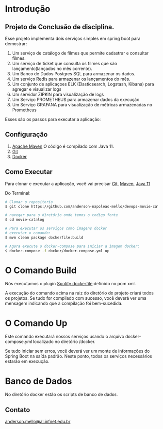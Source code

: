 # Introdução
## Projeto de Conclusão de disciplina.

Esse projeto implementa dois serviços simples em spring boot para demostrar:

1. Um serviço de catálogo de filmes que permite cadastrar e consultar filmes.
2. Um serviço de ticket que consulta os filmes que são lançamento(lançados no mês corrente).
3. Um Banco de Dados Postgres SQL para armazenar os dados.
4. Um serviço Redis para armazenar os lançamentos do mês.
5. Um conjunto de aplicaçoes ELK (Elasticsearch, Logstash, Kibana) para agregar e visualizar logs
6. Um servidor ZIPKIN para visualização de logs
7. Um Serviço PROMETHEUS para armazenar dados da execução
8. Um Serviço GRAFANA para visualização de métricas armazenadas no Prometheus


Esses são os passos para executar a aplicação:

## Configuração
1. [Apache Maven](http://maven.apache.org)  O código é compilado com Java 11. 
2. [Git](http://git-scm.com)
3. [Docker](https://www.docker.com/products/docker-desktop)


## Como Executar

Para clonar e executar a aplicação, você vai precisar [Git](https://git-scm.com), [Maven](https://maven.apache.org/), [Java 11](https://www.oracle.com/technetwork/java/javase/downloads/jdk11-downloads-5066655.html)
<p>Do Terminal:</p>

```bash
# Clonar o repositorio
$ git clone https://github.com/anderson-napoleao-mello/devops-movie-catalog.git

# navegar para o diretório onde temos o codigo fonte
$ cd movie-catalog

# Para executar os serviços como imagens docker 
# executar o comando:
$ mvn clean package dockerfile:build

# Agora execute o docker-compose para iniciar a imagem docker: 
$ docker-compose -f docker/docker-compose.yml up
```

# O Comando Build

Nós executamos o plugin [Spotify dockerfile](https://github.com/spotify/dockerfile-maven) definido no pom.xml.

A execução do comando acima na raiz do diretório do projeto criará todos os projetos. Se tudo for compilado com sucesso, você deverá ver uma mensagem indicando que a compilação foi bem-sucedida.

# O Comando Up

<p>Este comando executará nossos serviços usando o arquivo docker-compose.yml localizado no diretório /docker.</p>

<p>Se tudo iniciar sem erros, você deverá ver um monte de informações do Spring Boot na saída padrão. Neste ponto, todos os serviços necessários estarão em execução.</p>

# Banco de Dados

No diretório docker estão os scripts de banco de dados.

## Contato

anderson.mello@al.infnet.edu.br
